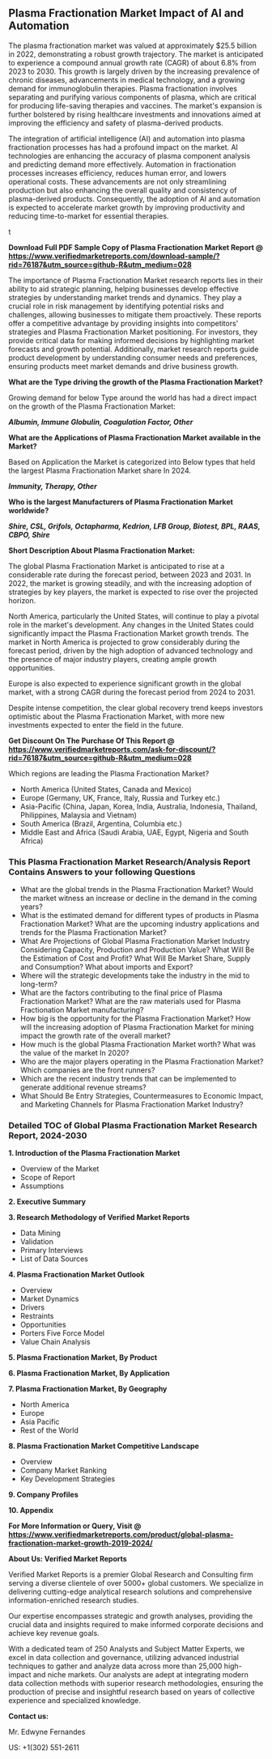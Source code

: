 <h2>Plasma Fractionation Market Impact of AI and Automation</h2><p>The plasma fractionation market was valued at approximately $25.5 billion in 2022, demonstrating a robust growth trajectory. The market is anticipated to experience a compound annual growth rate (CAGR) of about 6.8% from 2023 to 2030. This growth is largely driven by the increasing prevalence of chronic diseases, advancements in medical technology, and a growing demand for immunoglobulin therapies. Plasma fractionation involves separating and purifying various components of plasma, which are critical for producing life-saving therapies and vaccines. The market's expansion is further bolstered by rising healthcare investments and innovations aimed at improving the efficiency and safety of plasma-derived products.</p><p>The integration of artificial intelligence (AI) and automation into plasma fractionation processes has had a profound impact on the market. AI technologies are enhancing the accuracy of plasma component analysis and predicting demand more effectively. Automation in fractionation processes increases efficiency, reduces human error, and lowers operational costs. These advancements are not only streamlining production but also enhancing the overall quality and consistency of plasma-derived products. Consequently, the adoption of AI and automation is expected to accelerate market growth by improving productivity and reducing time-to-market for essential therapies.</p>t</p><p id="" class=""><strong>Download Full PDF Sample Copy of Plasma Fractionation Market Report @ <a href="https://www.verifiedmarketreports.com/download-sample/?rid=76187&utm_source=github-R&utm_medium=028" target="_blank">https://www.verifiedmarketreports.com/download-sample/?rid=76187&utm_source=github-R&utm_medium=028</a></strong></p><p>The importance of&nbsp;Plasma Fractionation Market research reports lies in their ability to aid strategic planning, helping businesses develop effective strategies by understanding market trends and dynamics. They play a crucial role in risk management by identifying potential risks and challenges, allowing businesses to mitigate them proactively. These reports offer a competitive advantage by providing insights into competitors' strategies and Plasma Fractionation Market positioning. For investors, they provide critical data for making informed decisions by highlighting market forecasts and growth potential. Additionally, market research reports guide product development by understanding consumer needs and preferences, ensuring products meet market demands and drive business growth.</p><p><strong>What are the&nbsp;Type driving the growth of the Plasma Fractionation Market?</strong></p><p id="" class="">Growing demand for below Type around the world has had a direct impact on the growth of the Plasma Fractionation Market:</p><em><strong>Albumin, Immune Globulin, Coagulation Factor, Other</strong></em></p><strong>What are the&nbsp;Applications&nbsp;of Plasma Fractionation Market available in the Market?</strong></p><p id="" class="">Based on Application the Market is categorized into Below types that held the largest Plasma Fractionation Market share In 2024.</p><em><strong>Immunity, Therapy, Other</strong></em></p><strong>Who is the largest Manufacturers of Plasma Fractionation Market worldwide?</strong></p><p><em><strong>Shire, CSL, Grifols, Octapharma, Kedrion, LFB Group, Biotest, BPL, RAAS, CBPO, Shire</strong></em></p><p id="" class=""><strong>Short Description About Plasma Fractionation Market:</strong></p><p>The global Plasma Fractionation Market is anticipated to rise at a considerable rate during the forecast period, between 2023 and 2031. In 2022, the market is growing steadily, and with the increasing adoption of strategies by key players, the market is expected to rise over the projected horizon.</p><p>North America, particularly the United States, will continue to play a pivotal role in the market's development. Any changes in the United States could significantly impact the Plasma Fractionation Market growth trends. The market in North America is projected to grow considerably during the forecast period, driven by the high adoption of advanced technology and the presence of major industry players, creating ample growth opportunities.</p><p>Europe is also expected to experience significant growth in the global market, with a strong CAGR during the forecast period from 2024 to 2031.</p><p>Despite intense competition, the clear global recovery trend keeps investors optimistic about the Plasma Fractionation Market, with more new investments expected to enter the field in the future.</p><p id="" class=""><strong>Get Discount On The Purchase Of This Report @ <a href="https://www.verifiedmarketreports.com/ask-for-discount/?rid=76187&utm_source=github-R&utm_medium=028" target="_blank">https://www.verifiedmarketreports.com/ask-for-discount/?rid=76187&utm_source=github-R&utm_medium=028</a></strong></p>Which regions are leading the Plasma Fractionation Market?</p><ul><li>North America (United States, Canada and Mexico)</li><li>Europe (Germany, UK, France, Italy, Russia and Turkey etc.)</li><li>Asia-Pacific (China, Japan, Korea, India, Australia, Indonesia, Thailand, Philippines, Malaysia and Vietnam)</li><li>South America (Brazil, Argentina, Columbia etc.)</li><li>Middle East and Africa (Saudi Arabia, UAE, Egypt, Nigeria and South Africa)</li></ul><h3 id="" class="">This Plasma Fractionation Market Research/Analysis Report Contains Answers to your following Questions</h3><ul><li>What are the global trends in the Plasma Fractionation Market? Would the market witness an increase or decline in the demand in the coming years?</li><li>What is the estimated demand for different types of products in Plasma Fractionation Market? What are the upcoming industry applications and trends for the Plasma Fractionation Market?</li><li>What Are Projections of Global Plasma Fractionation Market Industry Considering Capacity, Production and Production Value? What Will Be the Estimation of Cost and Profit? What Will Be Market Share, Supply and Consumption? What about imports and Export?</li><li>Where will the strategic developments take the industry in the mid to long-term?</li><li>What are the factors contributing to the final price of Plasma Fractionation Market? What are the raw materials used for Plasma Fractionation Market manufacturing?</li><li>How big is the opportunity for the Plasma Fractionation Market? How will the increasing adoption of Plasma Fractionation Market for mining impact the growth rate of the overall market?</li><li>How much is the global Plasma Fractionation Market worth? What was the value of the market In 2020?</li><li>Who are the major players operating in the Plasma Fractionation Market? Which companies are the front runners?</li><li>Which are the recent industry trends that can be implemented to generate additional revenue streams?</li><li>What Should Be Entry Strategies, Countermeasures to Economic Impact, and Marketing Channels for Plasma Fractionation Market Industry?</li></ul><h3 id="" class="">Detailed TOC of Global Plasma Fractionation Market Research Report, 2024-2030</h3><p id="" class=""><strong>1. Introduction of the Plasma Fractionation Market</strong></p><ul><li>Overview of the Market</li><li>Scope of Report</li><li>Assumptions</li></ul><p id="" class=""><strong>2. Executive Summary</strong></p><p id="" class=""><strong>3. Research Methodology of Verified Market Reports</strong></p><ul><li>Data Mining</li><li>Validation</li><li>Primary Interviews</li><li>List of Data Sources</li></ul><p id="" class=""><strong>4. Plasma Fractionation Market Outlook</strong></p><ul><li>Overview</li><li>Market Dynamics</li><li>Drivers</li><li>Restraints</li><li>Opportunities</li><li>Porters Five Force Model</li><li>Value Chain Analysis</li></ul><p id="" class=""><strong>5. Plasma Fractionation Market, By Product</strong></p><p id="" class=""><strong>6. Plasma Fractionation Market, By Application</strong></p><p id="" class=""><strong>7. Plasma Fractionation Market, By Geography</strong></p><ul><li>North America</li><li>Europe</li><li>Asia Pacific</li><li>Rest of the World</li></ul><p id="" class=""><strong>8. Plasma Fractionation Market Competitive Landscape</strong></p><ul><li>Overview</li><li>Company Market Ranking</li><li>Key Development Strategies</li></ul><p id="" class=""><strong>9. Company Profiles</strong></p><p id="" class=""><strong>10. Appendix</strong></p><p id="" class=""><strong>For More Information or Query, Visit @ <a href="https://www.verifiedmarketreports.com/product/global-plasma-fractionation-market-growth-2019-2024/" target="_blank">https://www.verifiedmarketreports.com/product/global-plasma-fractionation-market-growth-2019-2024/</a></strong></p><p id="" class=""><strong>About Us: Verified Market Reports</strong></p><p id="" class="">Verified Market Reports is a premier Global Research and Consulting firm serving a diverse clientele of over 5000+ global customers. We specialize in delivering cutting-edge analytical research solutions and comprehensive information-enriched research studies.</p><p id="" class="">Our expertise encompasses strategic and growth analyses, providing the crucial data and insights required to make informed corporate decisions and achieve key revenue goals.</p><p id="" class="">With a dedicated team of 250 Analysts and Subject Matter Experts, we excel in data collection and governance, utilizing advanced industrial techniques to gather and analyze data across more than 25,000 high-impact and niche markets. Our analysts are adept at integrating modern data collection methods with superior research methodologies, ensuring the production of precise and insightful research based on years of collective experience and specialized knowledge.</p><p id="" class=""><strong>Contact us:</strong></p><p id="" class="">Mr. Edwyne Fernandes</p><p id="" class="">US: +1(302) 551-2611</p>